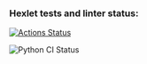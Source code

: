 ### Hexlet tests and linter status:
[![Actions Status](https://github.com/alexdesyatnik/python-project-lvl1/workflows/hexlet-check/badge.svg)](https://github.com/alexdesyatnik/python-project-lvl1/actions)

![Python CI Status](https://github.com/alexdesyatnik/python-project-lvl1/workflows/Python_CI/badge.svg)
